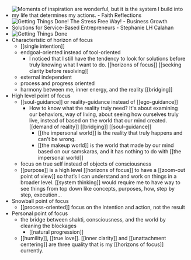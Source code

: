 - ![Moments of inspiration are wonderful, but it is the system I build into my  life that determines my actions. - Faith Reflections](https://image.slidesharecdn.com/gtd-100222135518-phpapp01/95/from-clutter-to-clear-a-guide-to-getting-things-done-part-i-37-728.jpg?cb=1266847017)
- ![Getting Things Done! The Stress Free Way! - Business Growth Solutions for  Service-Based Entrepreneurs - Stephanie LH Calahan](https://www.stephaniecalahan.com/wp-content/uploads/2014/01/your-areas-of-focus-gtd_horizons.jpg)
- ![Getting Things Done](https://image.slidesharecdn.com/gettingthingsdone-091027153602-phpapp02/95/getting-things-done-25-728.jpg?cb=1256657778)
- Characteristic of horizon of focus
    - [[single intention]]
    - endgoal-oriented  instead of tool-oriented
        - I noticed that I still have the tendency to look for solutions before truly knowing what I want to do. [[horizons of focus]] [[seeking clarity before resolving]]
    - external independent
    - process and progress oriented
    - harmony between me, inner energy, and the reality [[bridging]]
- High level point of focus
    - [[soul-guidance]]  or reality-guidance instead of [[ego-guidance]]
        - How to know what the reality truly need? It's about examining our behaviors, way of living, about seeing how ourselves truly live, instead of based on the world that our mind created. [[demand of reality]] [[bridging]] [[soul-guidance]]
            - [[the impersonal world]] is the reality that truly happens and can't be wrong.
            - [[the makeup world]] is the world that made by our mind based on our samskaras, and it has nothing to do with [[the impersonal world]]
    - focus on true self instead of objects of consciousness
    - [[purpose]] is a high level [[horizons of focus]] to have a [[zoom-out point of view]] so that’s I can understand and work on things in a broader level. [[system thinking]] would require me to have way to see things from top down like concepts, purposes, how, step by step, execution...
- Snowball point of focus
    - [[process-oriented]] focus on the intention and action, not the result
- Personal point of focus
    - the bridge between shakti, consciousness, and the world by cleaning the blockages
        - [[natural progression]]
    - [[humility]], [[true love]]. [[inner clarity]] and [[unattachment centering]] are three quality that is my [[horizons of focus]] currently.  
